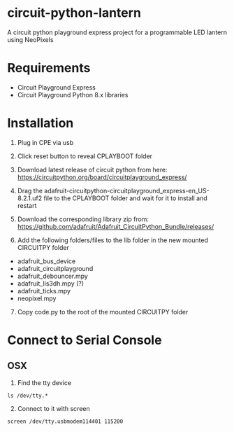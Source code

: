 # circuit-python-lantern
A circuit python playground express project for a programmable LED lantern using NeoPixels

# Requirements
- Circuit Playground Express
- Circuit Playground Python 8.x libraries

# Installation
1. Plug in CPE via usb
2. Click reset button to reveal CPLAYBOOT folder
3. Download latest release of circuit python from here: https://circuitpython.org/board/circuitplayground_express/
4. Drag the adafruit-circuitpython-circuitplayground_express-en_US-8.2.1.uf2 file to the CPLAYBOOT folder and wait for it to install and restart
5. Download the corresponding library zip from: https://github.com/adafruit/Adafruit_CircuitPython_Bundle/releases/

6. Add the following folders/files to the lib folder in the new mounted CIRCUITPY folder
- adafruit_bus_device
- adafruit_circuitplayground
- adafruit_debouncer.mpy
- adafruit_lis3dh.mpy (?)
- adafruit_ticks.mpy
- neopixel.mpy

7. Copy code.py to the root of the mounted CIRCUITPY folder

# Connect to Serial Console
## OSX
1. Find the tty device
```
ls /dev/tty.*
```

2. Connect to it with screen
```
screen /dev/tty.usbmodem114401 115200
```

